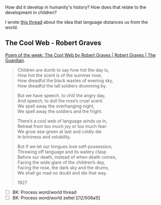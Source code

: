 How did it develop in humanity's history?
How does that relate to the development in children?

I wrote [this thread](https://twitter.com/bryankam/status/1358389275767812102) about the idea that language distances us from the world.

## The Cool Web - Robert Graves  

[Poem of the week: The Cool Web by Robert Graves | Robert Graves | The Guardian](https://www.theguardian.com/books/booksblog/2017/dec/18/poem-of-the-week-the-cool-web-by-robert-graves).

> Children are dumb to say how hot the day is,  
> How hot the scent is of the summer rose,  
> How dreadful the black wastes of evening sky,  
> How dreadful the tall soldiers drumming by.  
> 
> But we have speech, to chill the angry day,  
> And speech, to dull the rose’s cruel scent.  
> We spell away the overhanging night,  
> We spell away the soldiers and the fright.  
> 
> There’s a cool web of language winds us in,  
> Retreat from too much joy or too much fear:  
> We grow sea-green at last and coldly die  
> In brininess and volubility.  
> 
> But if we let our tongues lose self-possession,  
> Throwing off language and its watery clasp  
> Before our death, instead of when death comes,  
> Facing the wide glare of the children’s day,  
> Facing the rose, the dark sky and the drums,  
> We shall go mad no doubt and die that way.  
> 
> 1927

- [ ] BK: Process word/world thread
- [ ] BK: Process word/world zettel [[12/506a1]]
